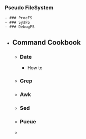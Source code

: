 ### Pseudo FileSystem
	- ### ProcFS
	- ### SysFS
	- ### DebugFS
- ## Command Cookbook
	- ### Date
		- How to
	- ### Grep
	- ### Awk
	- ### Sed
	- ### Pueue
	-